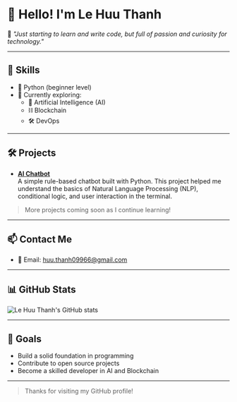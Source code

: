 # 👋 Hello! I'm Le Huu Thanh

🎯 *"Just starting to learn and write code, but full of passion and curiosity for technology."*

---

## 🧠 Skills

- 🐍 Python (beginner level)
- 🔧 Currently exploring:
  - 🤖 Artificial Intelligence (AI)
  - ⛓️ Blockchain
  - 🛠️ DevOps

---

## 🛠️ Projects

- **[AI Chatbot](https://github.com/lehuuthanh/ai-chatbot)**  
  A simple rule-based chatbot built with Python. This project helped me understand the basics of Natural Language Processing (NLP), conditional logic, and user interaction in the terminal.

> More projects coming soon as I continue learning!

---

## 📫 Contact Me

- 📧 Email: huu.thanh09966@gmail.com

---

## 📊 GitHub Stats

![Le Huu Thanh's GitHub stats](https://github-readme-stats.vercel.app/api?username=lehuuthanh&show_icons=true&theme=tokyonight)

---

## 🚀 Goals

- Build a solid foundation in programming
- Contribute to open source projects
- Become a skilled developer in AI and Blockchain

---

> Thanks for visiting my GitHub profile!
